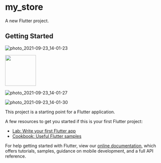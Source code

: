 # my_store

A new Flutter project.

## Getting Started

![photo_2021-09-23_14-01-23](https://user-images.githubusercontent.com/42090580/134498274-ccf344fd-7321-40ce-83ba-ee2a92537c0f.jpg)

 <img src="https://user-images.githubusercontent.com/42090580/134498274-ccf344fd-7321-40ce-83ba-ee2a92537c0f.jpg" width="100" height="100">

![photo_2021-09-23_14-01-27](https://user-images.githubusercontent.com/42090580/134498297-d50172ef-57c2-4da2-b41c-09f6225507e9.jpg)

![photo_2021-09-23_14-01-30](https://user-images.githubusercontent.com/42090580/134498300-cc9d0d6a-2d88-4ef1-83f7-3b3112921dde.jpg)

This project is a starting point for a Flutter application.

A few resources to get you started if this is your first Flutter project:

- [Lab: Write your first Flutter app](https://flutter.dev/docs/get-started/codelab)
- [Cookbook: Useful Flutter samples](https://flutter.dev/docs/cookbook)

For help getting started with Flutter, view our
[online documentation](https://flutter.dev/docs), which offers tutorials,
samples, guidance on mobile development, and a full API reference.
